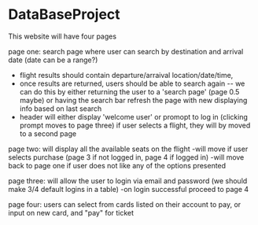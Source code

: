 # DataBaseProject

This website will have four pages

page one:
search page where user can search by destination and arrival date (date can be a range?)
- flight results should contain departure/arraival location/date/time,  
- once results are returned, users should be able to search again
 -- we can do this by either returning the user to a 'search page' (page 0.5 maybe) or having the search bar refresh the page with new displaying info based on last search
- header will either display 'welcome user' or promopt to log in (clicking prompt moves to page three)
if user selects a flight, they will by moved to a second page

page two:
will display all the available seats on the flight
-will move if user selects purchase (page 3 if not logged in, page 4 if logged in)
-will move back to page one if user does not like any of the options presented

page three: 
will allow the user to login via email and password (we should make 3/4 default logins in a table)
-on login successful proceed to page 4

page four:
users can select from cards listed on their account to pay, or input on new card, and "pay" for ticket

